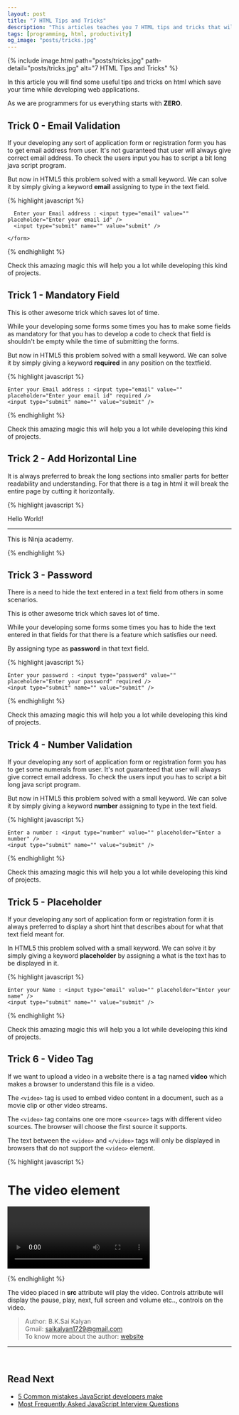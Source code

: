 ```yaml
---
layout: post
title: "7 HTML Tips and Tricks"
description: "This articles teaches you 7 HTML tips and tricks that will save your time and make you more efficient."
tags: [programming, html, productivity]
og_image: "posts/tricks.jpg"
---
```


{% include image.html path="posts/tricks.jpg" path-detail="posts/tricks.jpg" alt="7 HTML Tips and Tricks" %}

In this article you will find some useful tips and tricks on html which save your time while developing web applications.

As we are programmers for us everything starts with **ZERO**.


## Trick 0 - Email Validation

If your developing any sort of application form or registration form you has to get email address from user. It's not guaranteed that user will always give correct email address. To check the users input you has to script a bit long java script program.

But now in HTML5 this problem solved with a small keyword. We can solve it by simply giving a keyword **email** assigning to type in the text field.

{% highlight javascript %}

<html>
  <head></head>
  <body>
    <form class="" action="" method="post">

      Enter your Email address : <input type="email" value="" placeholder="Enter your email id" />
      <input type="submit" name="" value="submit" />
      
    </form>
  </body>
</html>

{% endhighlight %}

Check this amazing magic this will help you a lot while developing this kind of projects.


## Trick 1 - Mandatory Field

This is other awesome trick which saves lot of time.

While your developing some forms some times you has to make some fields as mandatory for that you has to develop a code to check that field is shouldn't be empty while the time of submitting the forms.


But now in HTML5 this problem solved with a small keyword. We can solve it by simply giving a keyword **required** in any position on the textfield.

{% highlight javascript %}

<html>
<head></head>
<body>
  <form class="" action="" method="post">

    Enter your Email address : <input type="email" value="" placeholder="Enter your email id" required />
    <input type="submit" name="" value="submit" />
  </form>
</body>
</html>

{% endhighlight %}

Check this amazing magic this will help you a lot while developing this kind of projects.

## Trick 2 - Add Horizontal Line

It is always preferred to break the long sections into smaller parts for better readability and understanding. For that there is a tag in html it will break the entire page by cutting it horizontally.  


{% highlight javascript %}

<html>
<head></head>
<body>
  Hello World! <hr>
  This is Ninja academy.
</body>
</html>

{% endhighlight %}

## Trick 3 - Password

There is a need to hide the text entered in a text field from others in some scenarios.

This is other awesome trick which saves lot of time.

While your developing some forms some times you has to hide the text entered in that fields for that there is a feature which satisfies our need.

By assigning type as **password** in that text field.

{% highlight javascript %}

<html>
<head></head>
<body>
  <form class="" action="" method="post">

    Enter your password : <input type="password" value="" placeholder="Enter your password" required />
    <input type="submit" name="" value="submit" />
  </form>
</body>
</html>

{% endhighlight %}

Check this amazing magic this will help you a lot while developing this kind of projects.


## Trick 4 - Number Validation

If your developing any sort of application form or registration form you has to get some numerals from user. It's not guaranteed that user will always give correct email address. To check the users input you has to script a bit long java script program.

But now in HTML5 this problem solved with a small keyword. We can solve it by simply giving a keyword **number** assigning to type in the text field.

{% highlight javascript %}

<html>
<head></head>
<body>
  <form class="" action="" method="post">

    Enter a number : <input type="number" value="" placeholder="Enter a number" />
    <input type="submit" name="" value="submit" />
  </form>
</body>
</html>

{% endhighlight %}

Check this amazing magic this will help you a lot while developing this kind of projects.

## Trick 5 - Placeholder

If your developing any sort of application form or registration form it is always preferred to display a short hint that describes about for what that text field meant for.

In HTML5 this problem solved with a small keyword. We can solve it by simply giving a keyword **placeholder** by assigning a what is the text has to be displayed in it.

{% highlight javascript %}

<html>
<head></head>
<body>
  <form class="" action="" method="post">

    Enter your Name : <input type="email" value="" placeholder="Enter your name" />
    <input type="submit" name="" value="submit" />
  </form>
</body>
</html>

{% endhighlight %}

Check this amazing magic this will help you a lot while developing this kind of projects.

## Trick 6 - Video Tag

If we want to upload a video in a website there is a tag named **video** which makes a browser to understand this file is a video.

The ```<video>``` tag is used to embed video content in a document, such as a movie clip or other video streams.

The ```<video>``` tag contains one ore more ```<source>``` tags with different video sources. The browser will choose the first source it supports.

The text between the ```<video>``` and ```</video>``` tags will only be displayed in browsers that do not support the ```<video>``` element.

{% highlight javascript %}

<html>
<body>

  <h1>The video element</h1>

  <video width="320" height="140" controls>
    <source src="video.mp4" type="video/mp4">
    There is some error in playing the video.
  </video>

</body>
</html>

{% endhighlight %}

The video placed in **src** attribute will play the video.
Controls attribute will display the pause, play, next, full screen and volume etc.., controls on the video.



> Author: B.K.Sai Kalyan <br>
> Gmail: saikalyan1729@gmail.com <br>
> To know more about the author: [website](https://sites.google.com/view/sai-kalyan-bhagavathula/home?authuser=1) <br>


---

<br>

## Read Next

- [5 Common mistakes JavaScript developers make](/posts/how-to-make-responsive-webapps)
- [Most Frequently Asked JavaScript Interview Questions](/posts/frequently-asked-javascript-interview-questions)
